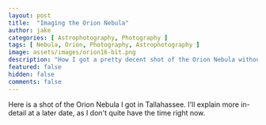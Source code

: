 ```yaml
---
layout: post
title:  "Imaging the Orion Nebula"
author: jake
categories: [ Astrophotography, Photography ]
tags: [ Nebula, Orion, Photography, Astrophotography ]
image: assets/images/orion16-bit.png
description: "How I got a pretty decent shot of the Orion Nebula without tracking. And how NOT to get a shot of the Orion Nebula."
featured: false
hidden: false
comments: false
---
```

Here is a shot of the Orion Nebula I got in Tallahassee. I'll explain more in-detail at a later date, as I don't quite have the time right now.